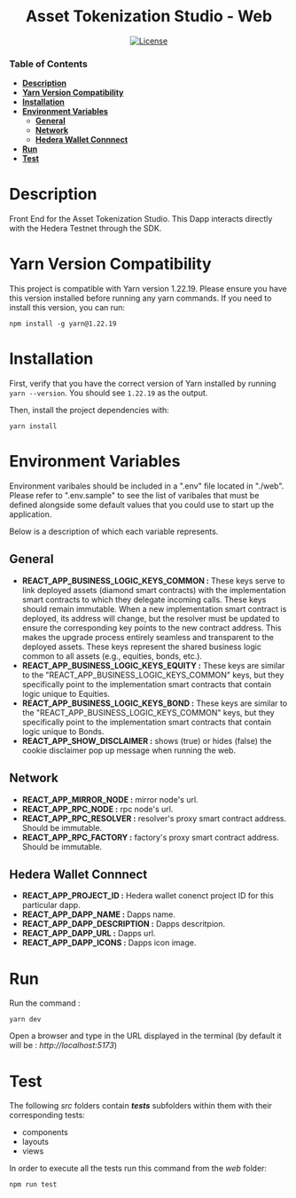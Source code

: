 <div align="center">

# Asset Tokenization Studio - Web

[![License](https://img.shields.io/badge/license-apache2-blue.svg)](../LICENSE)

</div>

### Table of Contents

- **[Description](#description)**<br>
- **[Yarn Version Compatibility](#yarn-version-compatibility)**<br>
- **[Installation](#installation)**<br>
- **[Environment Variables](#environment-variables)**<br>
    - **[General](#general)**<br>
    - **[Network](#nework)**<br>
    - **[Hedera Wallet Connnect](#hedera-wallet-connnect)**<br>
- **[Run](#run)**<br>
- **[Test](#test)**<br>

# Description

Front End for the Asset Tokenization Studio.
This Dapp interacts directly with the Hedera Testnet through the SDK.

# Yarn Version Compatibility

This project is compatible with Yarn version 1.22.19. Please ensure you have this version installed before running any yarn commands. If you need to install this version, you can run:

```
npm install -g yarn@1.22.19
```

# Installation

First, verify that you have the correct version of Yarn installed by running `yarn --version`. You should see `1.22.19` as the output.

Then, install the project dependencies with:

```
yarn install
```

# Environment Variables

Environment varibales should be included in a ".env" file located in "./web".
Please refer to ".env.sample" to see the list of varibales that must be defined alongside some default values that you could use to start up the application.

Below is a description of which each variable represents.

## General

- **REACT_APP_BUSINESS_LOGIC_KEYS_COMMON :** These keys serve to link deployed assets (diamond smart contracts) with the implementation smart contracts to which they delegate incoming calls. These keys should remain immutable. When a new implementation smart contract is deployed, its address will change, but the resolver must be updated to ensure the corresponding key points to the new contract address. This makes the upgrade process entirely seamless and transparent to the deployed assets. These keys represent the shared business logic common to all assets (e.g., equities, bonds, etc.).
- **REACT_APP_BUSINESS_LOGIC_KEYS_EQUITY :** These keys are similar to the "REACT_APP_BUSINESS_LOGIC_KEYS_COMMON" keys, but they specifically point to the implementation smart contracts that contain logic unique to Equities.
- **REACT_APP_BUSINESS_LOGIC_KEYS_BOND :** These keys are similar to the "REACT_APP_BUSINESS_LOGIC_KEYS_COMMON" keys, but they specifically point to the implementation smart contracts that contain logic unique to Bonds.
- **REACT_APP_SHOW_DISCLAIMER :** shows (true) or hides (false) the cookie disclaimer pop up message when running the web.

## Network

- **REACT_APP_MIRROR_NODE :** mirror node's url.
- **REACT_APP_RPC_NODE :** rpc node's url.
- **REACT_APP_RPC_RESOLVER :** resolver's proxy smart contract address. Should be immutable.
- **REACT_APP_RPC_FACTORY :** factory's proxy smart contract address. Should be immutable.

## Hedera Wallet Connnect

- **REACT_APP_PROJECT_ID :** Hedera wallet conenct project ID for this particular dapp.
- **REACT_APP_DAPP_NAME :** Dapps name.
- **REACT_APP_DAPP_DESCRIPTION :** Dapps descritpion.
- **REACT_APP_DAPP_URL :** Dapps url.
- **REACT_APP_DAPP_ICONS :** Dapps icon image.


# Run

Run the command :

```
yarn dev
```

Open a browser and type in the URL displayed in the terminal (by default it will be : _http://localhost:5173_)

# Test

The following _src_ folders contain _**tests**_ subfolders within them with their corresponding tests:

- components
- layouts
- views

In order to execute all the tests run this command from the _web_ folder:

```
npm run test
```
